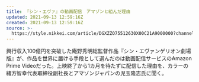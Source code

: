 ```yaml
---
title: 『シン・エヴァ』の動画配信　アマゾンと組んだ理由
updated: 2021-09-13 12:59:16Z
created: 2021-09-13 12:59:16Z
source: >-
  https://style.nikkei.com/article/DGXZZO75512630X00C21A9000000?channel=DF120420183739
---
```


興行収入100億円を突破した庵野秀明総監督作品『シン・エヴァンゲリオン劇場版』が、作品を世界に届ける手段として選んだのは動画配信サービスのAmazon Prime Videoだった。上映終了から1カ月を待たずに配信した理由を、カラーの緒方智幸代表取締役副社長とアマゾンジャパンの児玉隆志氏に聞く。